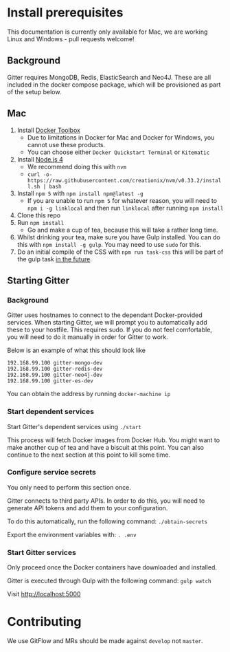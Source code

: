 # Install prerequisites

This documentation is currently only available for Mac, we are working Linux and Windows - pull requests welcome!

## Background

Gitter requires MongoDB, Redis, ElasticSearch and Neo4J. These are all included in the docker compose package, which will be provisioned as part of the setup below.

## Mac

1. Install [Docker Toolbox](https://www.docker.com/products/docker-toolbox)
   * Due to limitations in Docker for Mac and Docker for Windows, you cannot use these products.
   * You can choose either `Docker Quickstart Terminal` or `Kitematic`
2. Install [Node.js 4](https://nodejs.org/dist/latest-v4.x/)
   * We recommend doing this with `nvm`
   * `curl -o- https://raw.githubusercontent.com/creationix/nvm/v0.33.2/install.sh | bash`
3. Install `npm 5` with `npm install npm@latest -g`
   * If you are unable to run `npm 5` for whatever reason, you will need to `npm i -g linklocal` and then run `linklocal` after running `npm install`
3. Clone this repo
4. Run `npm install`
   * Go and make a cup of tea, because this will take a rather long time.
5. Whilst drinking your tea, make sure you have Gulp installed. You can do this with `npm install -g gulp`. You may need to use `sudo` for this.
6. Do an initial compile of the CSS with `npm run task-css` this will be part of the gulp task [in the future](https://gitlab.com/gitlab-org/gitter/webapp/issues/1741).


## Starting Gitter

### Background

Gitter uses hostnames to connect to the dependant Docker-provided services. When starting Gitter, we will prompt you to automatically add these to your hostfile. This requires sudo. If you do not feel comfortable, you will need to do it manually in order for Gitter to work.

Below is an example of what this should look like

```
192.168.99.100 gitter-mongo-dev
192.168.99.100 gitter-redis-dev
192.168.99.100 gitter-neo4j-dev
192.168.99.100 gitter-es-dev
```

You can obtain the address by running `docker-machine ip`

### Start dependent services

Start Gitter's dependent services using `./start`

This process will fetch Docker images from Docker Hub. You might want to make another cup of tea and have a biscuit at this point. You can also continue to the next section at this point to kill some time.

### Configure service secrets

You only need to perform this section once.

Gitter connects to third party APIs. In order to do this, you will need to generate API tokens and add them to your configuration.

To do this automatically, run the following command:
`./obtain-secrets`

Export the environment variables with:
`. .env`

### Start Gitter services

Only proceed once the Docker containers have downloaded and installed.

Gitter is executed through Gulp with the following command:
`gulp watch`

Visit [http://localhost:5000](http://localhost:5000)

# Contributing

We use GitFlow and MRs should be made against `develop` not `master`.
